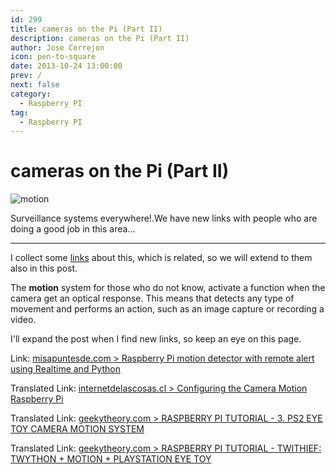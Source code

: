 ```yaml
---
id: 299
title: cameras on the Pi (Part II)
description: cameras on the Pi (Part II)
author: Jose Cerrejon
icon: pen-to-square
date: 2013-10-24 13:00:00
prev: /
next: false
category:
  - Raspberry PI
tag:
  - Raspberry PI
---
```


# cameras on the Pi (Part II)

![motion](/images/2013/10/motion.jpg)

Surveillance systems everywhere!.We have new links with people who are doing a good job in this area...

- - -
I collect some [links](/post.php?id=290) about this, which is related, so we will extend to them also in this post.

The **motion** system for those who do not know, activate a function when the camera get an optical response. This means that detects any type of movement and performs an action, such as an image capture or recording a video.

I'll expand the post when I find new links, so keep an eye on this page.

Link: [misapuntesde.com > Raspberry Pi motion detector with remote alert using Realtime and Python](/post.php?id=147)

Translated Link: [internetdelascosas.cl > Configuring the Camera Motion Raspberry Pi](http://translate.google.com/translate?sl=es&tl=en&js=n&prev=_t&hl=es&ie=UTF-8&u=http%3A%2F%2Fwww.internetdelascosas.cl%2F2013%2F10%2F13%2Fconfigurando-motion-con-la-camara-de-raspberry-pi%2F)

Translated Link: [geekytheory.com > RASPBERRY PI TUTORIAL - 3. PS2 EYE TOY CAMERA MOTION SYSTEM](http://translate.google.com/translate?sl=es&tl=en&js=n&prev=_t&hl=es&ie=UTF-8&u=http%3A%2F%2Fgeekytheory.com%2Ftutorial-raspberry-pi-3-eye-toy-camera-ps2-motion-system%2F)

Translated Link: [geekytheory.com > RASPBERRY PI TUTORIAL - TWITHIEF: TWYTHON + MOTION + PLAYSTATION EYE TOY](http://translate.google.com/translate?sl=es&tl=en&js=n&prev=_t&hl=es&ie=UTF-8&u=http%3A%2F%2Fgeekytheory.com%2Ftwithief-twython-motion-playstation-eye-toy%2F)
